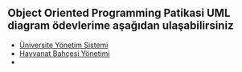 ## Object Oriented Programming Patikasi UML diagram ödevlerime aşağıdan ulaşabilirsiniz

- <a href="https://github.com/Atakatom/OOP_Patika/blob/master/HW1/hw1.md">Üniversite Yönetim Sistemi
- <a href="https://github.com/Atakatom/OOP_Patika/blob/master/HW2/hw2.md">Hayvanat Bahçesi Yönetimi
-
